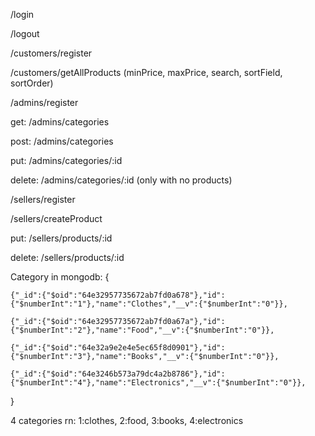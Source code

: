 /login

/logout


/customers/register

/customers/getAllProducts (minPrice, maxPrice, search, sortField, sortOrder)


/admins/register

get: /admins/categories

post: /admins/categories

put: /admins/categories/:id

delete: /admins/categories/:id (only with no products)



/sellers/register

/sellers/createProduct

put: /sellers/products/:id

delete: /sellers/products/:id



Category in mongodb: {

    {"_id":{"$oid":"64e32957735672ab7fd0a678"},"id":{"$numberInt":"1"},"name":"Clothes","__v":{"$numberInt":"0"}},

    {"_id":{"$oid":"64e32957735672ab7fd0a67a"},"id":{"$numberInt":"2"},"name":"Food","__v":{"$numberInt":"0"}},

    {"_id":{"$oid":"64e32a9e2e4e5ec65f8d0901"},"id":{"$numberInt":"3"},"name":"Books","__v":{"$numberInt":"0"}},

    {"_id":{"$oid":"64e3246b573a79dc4a2b8786"},"id":{"$numberInt":"4"},"name":"Electronics","__v":{"$numberInt":"0"}},

}

4 categories rn: 1:clothes, 2:food, 3:books, 4:electronics

